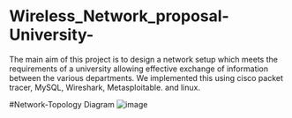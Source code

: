 # Wireless_Network_proposal-University-
The main aim of this project is to design a network setup which meets the requirements of a university allowing effective exchange of information between the various departments. We implemented this using cisco packet tracer, MySQL, Wireshark, Metasploitable. and linux.

#Network-Topology Diagram
![image](https://github.com/kulwantsingh1596/Wireless_Network_proposal-University-/assets/147079325/241b6e23-733d-4590-97d3-a838f9c4eed3)

